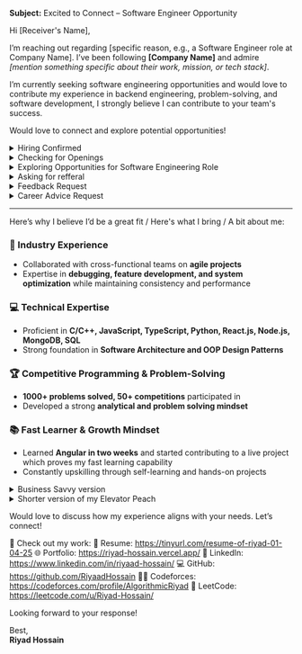 **Subject:** Excited to Connect – Software Engineer Opportunity  

Hi [Receiver's Name],  

I’m reaching out regarding [specific reason, e.g., a Software Engineer role at Company Name]. I’ve been following **[Company Name]** and admire *[mention something specific about their work, mission, or tech stack]*.  

I’m currently seeking software engineering opportunities and would love to contribute my experience in backend engineering, problem-solving, and software development, I strongly believe I can contribute to your team's success.

Would love to connect and explore potential opportunities!
<details>
    <summary>Hiring Confirmed</summary>

    Application for Software Engineer Role

    I came across the **Software Engineer opening at [Company Name]**, and I’m excited to apply. I’ve been following **[Company Name]** and admire *[mention something specific about their work, mission, or tech stack]*. 

    (at the end) Looking forward to hearing from you!  
</details>

<details>
    <summary>Checking for Openings</summary>

    Exploring Openings for a Software Engineer at [Company Name]?

    I hope you’re doing well. I wanted to reach out to see if your team is currently hiring for Software Engineers or if there are any upcoming opportunities.
    
    (at the end) If there are any relevant openings, I’d love to discuss how I can contribute. If not, I’d still appreciate staying in touch for future opportunities.
</details>


<details>
    <summary>Exploring Opportunities for Software Engineering Role</summary>

    Exploring Openings for a Software Engineer role?

    I hope you're doing well! I’m reaching out to explore any potential software engineering opportunities for me.
    
    (at the end) If there’s an open role that aligns with my skills, I’d love the opportunity to connect and discuss further. Looking forward to your response!
</details>

<details>
    <summary>Asking for refferal</summary>

    Seeking Referral for a Software Engineering Role at [Company Name]

    I hope you’re doing great. I admire the work being done at **[Company Name]** and am very interested in joining your team.  
    I noticed that **[Company Name]** is hiring for Software Engineers. Given my skills and experience, I believe I could be a strong candidate.

    (at the end) If you think I’d be a good fit, I’d really appreciate a referral. If not, I’d still love to hear any advice you might have for me.
</details>

<details>
    <summary>Feedback Request</summary>
    
    Would Love Your Feedback on My Work

    I’ve been following your work in **[mention their domain or company]**, and I truly admire your expertise.

    If you have any insights or suggestions, I’d greatly appreciate it.  
    Looking forward to your thoughts!  
</details>

<details>
    <summary>Career Advice Request</summary>

    Seeking Your Guidance for Career Growth

    I admire your journey and expertise in **[mention their field or company]**, and I’d love to learn from your insights.

    I’d truly appreciate any insights you can share. Looking forward to your response!
</details>



---


Here’s why I believe I’d be a great fit / Here's what I bring / A bit about me:

### 🚀 Industry Experience  
- Collaborated with cross-functional teams on **agile projects**  
- Expertise in **debugging, feature development, and system optimization** while maintaining consistency and performance 

### 💻 Technical Expertise  
- Proficient in **C/C++, JavaScript, TypeScript, Python, React.js, Node.js, MongoDB, SQL**  
- Strong foundation in **Software Architecture and OOP Design Patterns**  


### 🏆 Competitive Programming & Problem-Solving  
- **1000+ problems solved, 50+ competitions** participated in  
- Developed a strong **analytical and problem solving mindset**  

### 📚 Fast Learner & Growth Mindset  
- Learned **Angular in two weeks** and started contributing to a live project which proves my fast learning capability
- Constantly upskilling through self-learning and hands-on projects  



<details>
    <summary>Business Savvy version</summary>

    🚀 Have 1+ year of industry experience working in agile teams, debugging critical issues, adding new features, and maintaining consistency across systems.

    💻 Ability to build reliable and scalable software that enhances efficiency and user experience. Skilled in varius technologies with a strong foundation in software architecture and OOP.

    🏆 Developed strong problem solving and analytical thinking mindset by solving 1000+ programming problems and participating 40+ competitions in CodeForces.

    📚 Quickly adapt to new technologies, ensuring minimal downtime and faster development. In my last role, Learned Angular in just two weeks and started contributing to a live project.
</details>


<details>
    <summary>Shorter version of my Elevator Peach</summary>

    🚀 Industry Experience: Worked on agile projects for 1+ year, collaborating with cross-functional teams, debugging, adding new features, and optimizing systems.

    💻 Technical Expertise: Proficient in C/C++, JavaScript, TypeScript, Python, React.js, Node.js, MongoDB, SQL, with a strong grasp of software architecture and OOP design patterns.

    🏆 Competitive Programming: Solved 1000+ problems, participated in 50+ competitions, and built a strong analytical and algorithmic mindset.

    📚 Fast Learner & Growth Mindset: Learned Angular in two weeks and contributed to a live project, continuously upskilling through self-learning and projects.
</details>

Would love to discuss how my experience aligns with your needs. Let’s connect!  

📌 Check out my work:
    📄 Resume: https://tinyurl.com/resume-of-riyad-01-04-25
    🌐 Portfolio: https://riyad-hossain.vercel.app/
    👔 LinkedIn: https://www.linkedin.com/in/riyaad-hossain/
    💻 GitHub: https://github.com/RiyaadHossain
    🧑‍💻 Codeforces: https://codeforces.com/profile/AlgorithmicRiyad
    🧩 LeetCode: https://leetcode.com/u/Riyad-Hossain/


Looking forward to your response!  

Best,  
**Riyad Hossain**  
